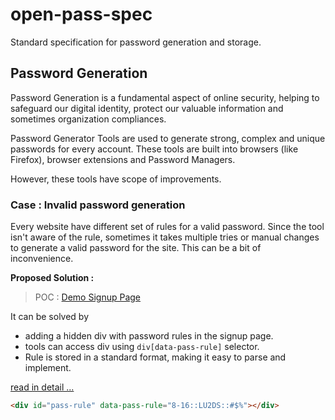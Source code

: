 # open-pass-spec

Standard specification for password generation and storage.

## Password Generation

Password Generation is a fundamental aspect of online security, helping to safeguard our digital identity, protect our valuable information and sometimes organization compliances.

Password Generator Tools are used to generate strong, complex and unique passwords for every account. These tools are built into browsers (like Firefox), browser extensions and Password Managers.

However, these tools have scope of improvements.

### Case : Invalid password generation

Every website have different set of rules for a valid password. Since the tool isn't aware of the rule, sometimes it takes multiple tries or manual changes to generate a valid password for the site. This can be a bit of inconvenience.

**Proposed Solution :**

> POC : [Demo Signup Page](https://rsb-23.github.io/open-pass-spec/pass-rule)

It can be solved by

- adding a hidden div with password rules in the signup page.
- tools can access div using `div[data-pass-rule]` selector.
- Rule is stored in a standard format, making it easy to parse and implement.

[read in detail ...][passrule]

```html
<div id="pass-rule" data-pass-rule="8-16::LU2DS::#$%"></div>
```

[passrule]: ./pass-rule/PassRule.md

